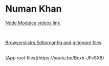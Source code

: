 # Numan Khan

[Node Modules videos link](https://youtu.be/5luOkb6aYPA)

<br>

[Browserslistrs,Editorconfig and gitignore files](https://youtu.be/btdB77BbD0Y)

<br>
[App root files](https://youtu.be/Bcxh-JFvSX8)